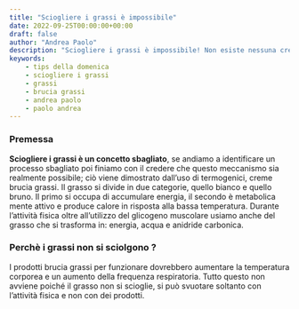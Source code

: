 ```yaml
---
title: "Sciogliere i grassi è impossibile"
date: 2022-09-25T00:00:00+00:00
draft: false
author: "Andrea Paolo"
description: "Sciogliere i grassi è impossibile! Non esiste nessuna crema dimagrante o brucia grassi che funzioni. I grassi non vengono eliminati dal corpo, ma solo svuotati della propria energia."
keywords: 
    - tips della domenica
    - sciogliere i grassi
    - grassi
    - brucia grassi
    - andrea paolo
    - paolo andrea
---
```


### Premessa
**Sciogliere i grassi è un concetto sbagliato**, se andiamo a identificare un processo sbagliato poi finiamo con il credere che questo meccanismo sia realmente possibile; ciò viene dimostrato dall’uso di termogenici, creme brucia grassi. Il grasso si divide in due categorie, quello bianco e quello bruno. Il primo si occupa di accumulare energia, il secondo è metabolica mente attivo e produce calore in risposta alla bassa temperatura. Durante l’attività fisica oltre all’utilizzo del glicogeno muscolare usiamo anche del grasso che si trasforma in: energia, acqua e anidride carbonica. 

### Perchè i grassi non si sciolgono ?
I prodotti brucia grassi per funzionare dovrebbero aumentare la temperatura corporea e un aumento della frequenza respiratoria. Tutto questo non avviene poiché il grasso non si scioglie, si può svuotare soltanto con l’attività fisica e non con dei prodotti.

